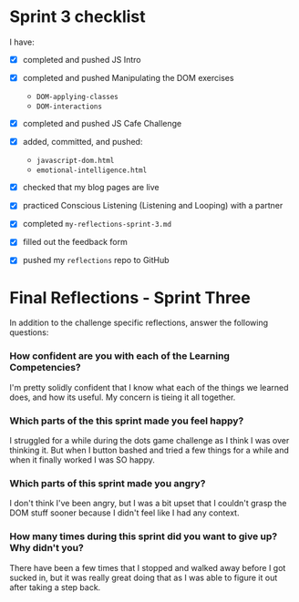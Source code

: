 # Sprint 3 checklist

I have:
- [x] completed and pushed JS Intro
- [x] completed and pushed Manipulating the DOM exercises
    - `DOM-applying-classes`
    - `DOM-interactions`
- [x] completed and pushed JS Cafe Challenge
- [x] added, committed, and pushed:
    - `javascript-dom.html` 
    - `emotional-intelligence.html` 
- [x] checked that my blog pages are live
- [x] practiced Conscious Listening (Listening and Looping) with a partner
- [x] completed `my-reflections-sprint-3.md`
- [x] filled out the feedback form
- [x] pushed my `reflections` repo to GitHub



# Final Reflections - Sprint Three 

In addition to the challenge specific reflections, answer the following questions:

### How confident are you with each of the Learning Competencies?
I'm pretty solidly confident that I know what each of the things we learned does, and how its useful. My concern is tieing it all together. 


### Which parts of the this sprint made you feel happy?
I struggled for a while during the dots game challenge as I think I was over thinking it. But when I button bashed and tried a few things for a while and when it finally worked I was SO happy. 


### Which parts of this sprint made you angry?
I don't think I've been angry, but I was a bit upset that I couldn't grasp the DOM stuff sooner because I didn't feel like I had any context. 


### How many times during this sprint did you want to give up? Why didn't you?
There have been a few times that I stopped and walked away before I got sucked in, but it was really great doing that as I was able to figure it out after taking a step back. 